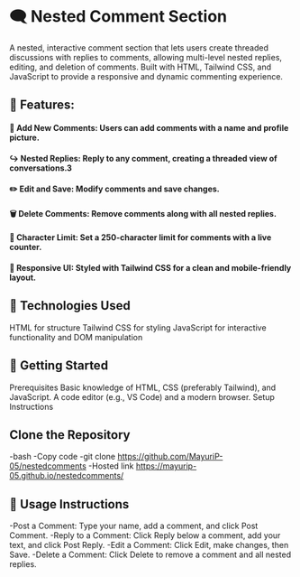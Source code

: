 # 🗨️ Nested Comment Section
A nested, interactive comment section that lets users create threaded discussions with replies to comments, allowing multi-level nested replies, editing, and deletion of comments. Built with HTML, Tailwind CSS, and JavaScript to provide a responsive and dynamic commenting experience.


## 🌟 Features:
#### 💬 Add New Comments: Users can add comments with a name and profile picture.
#### ↪️ Nested Replies: Reply to any comment, creating a threaded view of conversations.3
#### ✏️ Edit and Save: Modify comments and save changes.
#### 🗑️ Delete Comments: Remove comments along with all nested replies.
#### 📏 Character Limit: Set a 250-character limit for comments with a live counter.
#### 📱 Responsive UI: Styled with Tailwind CSS for a clean and mobile-friendly layout.

## 🔧 Technologies Used
HTML for structure
Tailwind CSS for styling
JavaScript for interactive functionality and DOM manipulation
## 🚀 Getting Started
Prerequisites
Basic knowledge of HTML, CSS (preferably Tailwind), and JavaScript.
A code editor (e.g., VS Code) and a modern browser.
Setup Instructions

## Clone the Repository
-bash
-Copy code
-git clone <https://github.com/MayuriP-05/nestedcomments>
-Hosted link <https://mayurip-05.github.io/nestedcomments/>

## 📄 Usage Instructions
-Post a Comment: Type your name, add a comment, and click Post Comment.
-Reply to a Comment: Click Reply below a comment, add your text, and click Post Reply.
-Edit a Comment: Click Edit, make changes, then Save.
-Delete a Comment: Click Delete to remove a comment and all nested replies.


